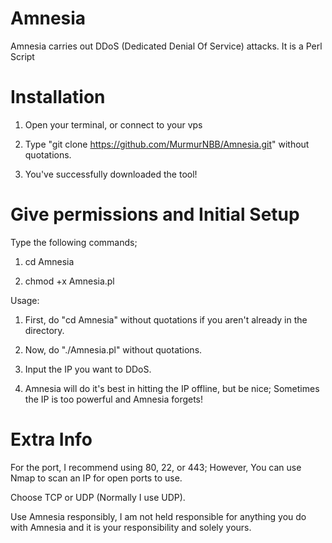# Amnesia
Amnesia carries out DDoS (Dedicated Denial Of Service) attacks. It is a Perl Script

# Installation

1. Open your terminal, or connect to your vps

2. Type "git clone https://github.com/MurmurNBB/Amnesia.git" without quotations.

3. You've successfully downloaded the tool!

# Give permissions and Initial Setup

Type the following commands;

1. cd Amnesia

2. chmod +x Amnesia.pl

Usage:

1. First, do "cd Amnesia" without quotations if you aren't already in the directory.

2. Now, do "./Amnesia.pl" without quotations.

3. Input the IP you want to DDoS.

4. Amnesia will do it's best in hitting the IP offline, but be nice; Sometimes the IP is too powerful and Amnesia forgets!

# Extra Info

For the port, I recommend using 80, 22, or 443; However, You can use Nmap to scan an IP for open ports to use.

Choose TCP or UDP (Normally I use UDP).

Use Amnesia responsibly, I am not held responsible for anything you do with Amnesia and it is your responsibility and solely yours.
